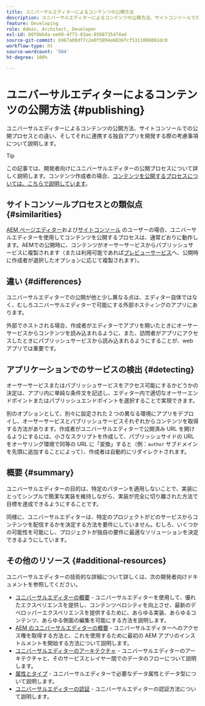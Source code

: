 ```yaml
---
title: ユニバーサルエディターによるコンテンツの公開方法
description: ユニバーサルエディターによるコンテンツの公開方法、サイトコンソールでの公開プロセスとの違い、そしてそれに連携する独自アプリを開発する際の考慮事項について説明します。
feature: Developing
role: Admin, Architect, Developer
exl-id: 60f0bb4a-ee60-4f73-83ae-8568735474ad
source-git-commit: b967a09df7c2e0f5094a6836fcf5311008081dc0
workflow-type: ht
source-wordcount: '564'
ht-degree: 100%

---
```


# ユニバーサルエディターによるコンテンツの公開方法 {#publishing}

ユニバーサルエディターによるコンテンツの公開方法、サイトコンソールでの公開プロセスとの違い、そしてそれに連携する独自アプリを開発する際の考慮事項について説明します。

>[!TIP]
>
>この記事では、開発者向けにユニバーサルエディターの公開プロセスについて詳しく説明します。コンテンツ作成者の場合、[コンテンツを公開するプロセスについては、こちらで説明しています](/help/sites-cloud/authoring/universal-editor/publishing.md)。

## サイトコンソールプロセスとの類似点 {#similarities}

[AEM ページエディター](/help/sites-cloud/authoring/page-editor/introduction.md)および[サイトコンソール](/help/sites-cloud/authoring/sites-console/introduction.md) のユーザーの場合、ユニバーサルエディターを使用してコンテンツを公開するプロセスは、通常どおりに動作します。AEMでの公開時に、コンテンツがオーサーサービスからパブリッシュサービスに複製されます（または利用可能であれば[プレビューサービス](/help/sites-cloud/authoring/sites-console/previewing-content.md)へ、公開時に作成者が選択したオプションに応じて複製されます）。

## 違い {#differences}

ユニバーサルエディターでの公開が他と少し異なる点は、エディター自体ではなく、むしろユニバーサルエディターで可能にする外部ホスティングのアプリにあります。

外部でホストされる場合、作成者がエディターでアプリを開いたときにオーサーサービスからコンテンツを読み込まれるように、また、訪問者がアプリにアクセスしたときにパブリッシュサービスから読み込まれるようにすることが、web アプリでは重要です。

## アプリケーションでのサービスの検出 {#detecting}

オーサーサービスまたはパブリッシュサービスをアクセス可能にするかどうかの決定は、アプリ内に単純な条件文を記述し、エディター内で適切なオーサーエンドポイントまたはパブリッシュエンドポイントを選択することで実現できます。

別のオプションとして、別々に設定された 2 つの異なる環境にアプリをデプロイし、オーサーサービスとパブリッシュサービスそれぞれからコンテンツを取得する方法があります。作成者がユニバーサルエディターで公開済み URL を開けるようにするには、小さなスクリプトを作成して、パブリッシュサイドの URL をオーサリング環境で同等の URL に「変換」すると（例：`author` サブドメインを先頭に追加することによって）、作成者は自動的にリダイレクトされます。

## 概要 {#summary}

ユニバーサルエディターの目的は、特定のパターンを適用しないことで、実装にとってシンプルで簡潔な実装を維持しながら、実装が完全に切り離された方法で目標を達成できるようにすることです。

同様に、ユニバーサルエディターは、特定のプロジェクトがどのサービスからコンテンツを配信するかを決定する方法を要件にしていません。むしろ、いくつかの可能性を可能にし、プロジェクトが独自の要件に最適なソリューションを決定できるようにしています。

## その他のリソース {#additional-resources}

ユニバーサルエディターの技術的な詳細について詳しくは、次の開発者向けドキュメントを参照してください。

* [ユニバーサルエディターの概要](/help/implementing/universal-editor/introduction.md) - ユニバーサルエディターを使用して、優れたエクスペリエンスを提供し、コンテンツベロシティを向上させ、最新のデベロッパーエクスペリエンスを提供するために、あらゆる実装、あらゆるコンテンツ、あらゆる側面の編集を可能にする方法を説明します。
* [AEM のユニバーサルエディターの概要](/help/implementing/universal-editor/getting-started.md) - ユニバーサルエディターへのアクセス権を取得する方法と、これを使用するために最初の AEM アプリのインストルメントを開始する方法について説明します。
* [ユニバーサルエディターのアーキテクチャ](/help/implementing/universal-editor/architecture.md) - ユニバーサルエディターのアーキテクチャと、そのサービスとレイヤー間でのデータのフローについて説明します。
* [属性とタイプ](/help/implementing/universal-editor/attributes-types.md) - ユニバーサルエディターで必要なデータ属性とデータ型について説明します。
* [ユニバーサルエディターの認証](/help/implementing/universal-editor/authentication.md) - ユニバーサルエディターの認証方法について説明します。
